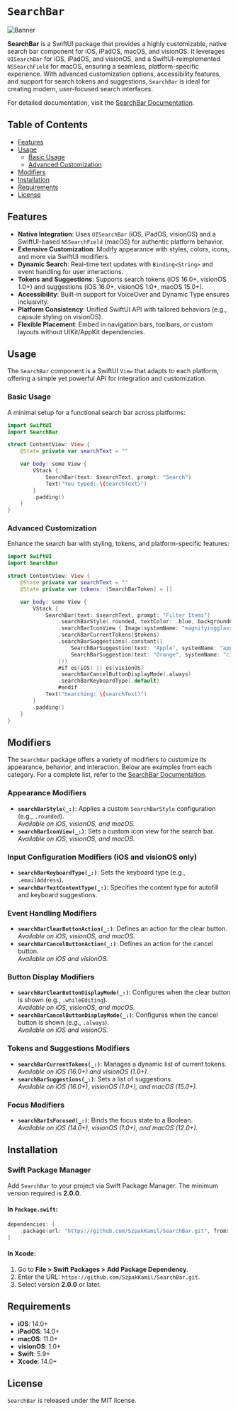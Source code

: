 # `SearchBar`

![Banner](./Resources/SearchBar-Banner.png)

**SearchBar** is a SwiftUI package that provides a highly customizable, native search bar component for iOS, iPadOS, macOS, and visionOS. It leverages `UISearchBar` for iOS, iPadOS, and visionOS, and a SwiftUI-reimplemented `NSSearchField` for macOS, ensuring a seamless, platform-specific experience. With advanced customization options, accessibility features, and support for search tokens and suggestions, `SearchBar` is ideal for creating modern, user-focused search interfaces.

For detailed documentation, visit the [SearchBar Documentation](https://kamilszpak.com/documentation/searchbar).

## Table of Contents

- [Features](#features)
- [Usage](#usage)
  - [Basic Usage](#basic-usage)
  - [Advanced Customization](#advanced-customization)
- [Modifiers](#modifiers)
- [Installation](#installation)
- [Requirements](#requirements)
- [License](#license)

## Features

- **Native Integration**: Uses `UISearchBar` (iOS, iPadOS, visionOS) and a SwiftUI-based `NSSearchField` (macOS) for authentic platform behavior.
- **Extensive Customization**: Modify appearance with styles, colors, icons, and more via SwiftUI modifiers.
- **Dynamic Search**: Real-time text updates with `Binding<String>` and event handling for user interactions.
- **Tokens and Suggestions**: Supports search tokens (iOS 16.0+, visionOS 1.0+) and suggestions (iOS 16.0+, visionOS 1.0+, macOS 15.0+).
- **Accessibility**: Built-in support for VoiceOver and Dynamic Type ensures inclusivity.
- **Platform Consistency**: Unified SwiftUI API with tailored behaviors (e.g., capsule styling on visionOS).
- **Flexible Placement**: Embed in navigation bars, toolbars, or custom layouts without UIKit/AppKit dependencies.

## Usage

The `SearchBar` component is a SwiftUI `View` that adapts to each platform, offering a simple yet powerful API for integration and customization.

### Basic Usage

A minimal setup for a functional search bar across platforms:

```swift
import SwiftUI
import SearchBar

struct ContentView: View {
    @State private var searchText = ""

    var body: some View {
        VStack {
            SearchBar(text: $searchText, prompt: "Search")
            Text("You typed: \(searchText)")
        }
        .padding()
    }
}
```

### Advanced Customization

Enhance the search bar with styling, tokens, and platform-specific features:

```swift
import SwiftUI
import SearchBar

struct ContentView: View {
    @State private var searchText = ""
    @State private var tokens: [SearchBarToken] = []

    var body: some View {
        VStack {
            SearchBar(text: $searchText, prompt: "Filter Items")
                .searchBarStyle(.rounded, textColor: .blue, backgroundColor: .gray.opacity(0.1))
                .searchBarIconView { Image(systemName: "magnifyingglass") }
                .searchBarCurrentTokens($tokens)
                .searchBarSuggestions(.constant([
                    SearchBarSuggestion(text: "Apple", systemName: "apple.logo"),
                    SearchBarSuggestion(text: "Orange", systemName: "citrus")
                ]))
                #if os(iOS) || os(visionOS)
                .searchBarCancelButtonDisplayMode(.always)
                .searchBarKeyboardType(.default)
                #endif
            Text("Searching: \(searchText)")
        }
        .padding()
    }
}
```

## Modifiers

The `SearchBar` package offers a variety of modifiers to customize its appearance, behavior, and interaction. Below are examples from each category. For a complete list, refer to the [SearchBar Documentation](https://kamilszpak.com/documentation/searchbar).

### Appearance Modifiers

- **`searchBarStyle(_:)`**: Applies a custom `SearchBarStyle` configuration (e.g., `.rounded`).  
  *Available on iOS, visionOS, and macOS.*
- **`searchBarIconView(_:)`**: Sets a custom icon view for the search bar.  
  *Available on iOS, visionOS, and macOS.*

### Input Configuration Modifiers (iOS and visionOS only)

- **`searchBarKeyboardType(_:)`**: Sets the keyboard type (e.g., `.emailAddress`).
- **`searchBarTextContentType(_:)`**: Specifies the content type for autofill and keyboard suggestions.

### Event Handling Modifiers

- **`searchBarClearButtonAction(_:)`**: Defines an action for the clear button.  
  *Available on iOS, visionOS, and macOS.*
- **`searchBarCancelButtonAction(_:)`**: Defines an action for the cancel button.  
  *Available on iOS and visionOS.*

### Button Display Modifiers

- **`searchBarClearButtonDisplayMode(_:)`**: Configures when the clear button is shown (e.g., `.whileEditing`).  
  *Available on iOS, visionOS, and macOS.*
- **`searchBarCancelButtonDisplayMode(_:)`**: Configures when the cancel button is shown (e.g., `.always`).  
  *Available on iOS and visionOS.*

### Tokens and Suggestions Modifiers

- **`searchBarCurrentTokens(_:)`**: Manages a dynamic list of current tokens.  
  *Available on iOS (16.0+) and visionOS (1.0+).*
- **`searchBarSuggestions(_:)`**: Sets a list of suggestions.  
  *Available on iOS (16.0+), visionOS (1.0+), and macOS (15.0+).*

### Focus Modifiers

- **`searchBarIsFocused(_:)`**: Binds the focus state to a Boolean.  
  *Available on iOS (14.0+), visionOS (1.0+), and macOS (12.0+).*

## Installation

### Swift Package Manager

Add `SearchBar` to your project via Swift Package Manager. The minimum version required is **2.0.0**.

#### In `Package.swift`:

```swift
dependencies: [
    .package(url: "https://github.com/SzpakKamil/SearchBar.git", from: "2.0.0")
]
```

#### In Xcode:

1. Go to **File > Swift Packages > Add Package Dependency**.
2. Enter the URL: `https://github.com/SzpakKamil/SearchBar.git`.
3. Select version **2.0.0** or later.

## Requirements

- **iOS**: 14.0+
- **iPadOS**: 14.0+
- **macOS**: 11.0+
- **visionOS**: 1.0+
- **Swift**: 5.9+
- **Xcode**: 14.0+

## License

`SearchBar` is released under the MIT license.
